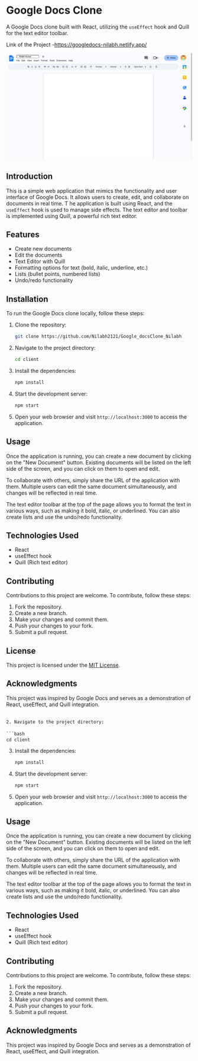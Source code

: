 # Google Docs Clone

A Google Docs clone built with React, utilizing the `useEffect` hook and Quill for the text editor toolbar.

Link of the Project -https://googledocs-nilabh.netlify.app/

![Google Docs Clone Screenshot](SS.png)




## Introduction

This is a simple web application that mimics the functionality and user interface of Google Docs. It allows users to create, edit, and collaborate on documents in real time. T
he application is built using React, and the `useEffect` hook is used to manage side effects. 
The text editor and toolbar is implemented using Quill, a powerful rich text editor.

## Features

- Create new documents
- Edit the documents
- Text Editor with Quill
- Formatting options for text (bold, italic, underline, etc.)
- Lists (bullet points, numbered lists)
- Undo/redo functionality

## Installation

To run the Google Docs clone locally, follow these steps:

1. Clone the repository:

   ```bash
   git clone https://github.com/Nilabh2121/Google_docsClone_Nilabh
   ```

2. Navigate to the project directory:

   ```bash
   cd client
   ```

3. Install the dependencies:

   ```bash
   npm install
   ```

4. Start the development server:

   ```bash
   npm start
   ```

5. Open your web browser and visit `http://localhost:3000` to access the application.

## Usage

Once the application is running, you can create a new document by clicking on the "New Document" button. Existing documents will be listed on the left side of the screen, and you can click on them to open and edit.

To collaborate with others, simply share the URL of the application with them. Multiple users can edit the same document simultaneously, and changes will be reflected in real time.

The text editor toolbar at the top of the page allows you to format the text in various ways, such as making it bold, italic, or underlined. You can also create lists and use the undo/redo functionality.

## Technologies Used

- React
- useEffect hook
- Quill (Rich text editor)

## Contributing

Contributions to this project are welcome. To contribute, follow these steps:

1. Fork the repository.
2. Create a new branch.
3. Make your changes and commit them.
4. Push your changes to your fork.
5. Submit a pull request.

## License

This project is licensed under the [MIT License](LICENSE).

## Acknowledgments

This project was inspired by Google Docs and serves as a demonstration of React, useEffect, and Quill integration.
   ```

2. Navigate to the project directory:

   ```bash
   cd client
   ```

3. Install the dependencies:

   ```bash
   npm install
   ```

4. Start the development server:

   ```bash
   npm start
   ```

5. Open your web browser and visit `http://localhost:3000` to access the application.

## Usage

Once the application is running, you can create a new document by clicking on the "New Document" button. Existing documents will be listed on the left side of the screen, and you can click on them to open and edit.

To collaborate with others, simply share the URL of the application with them. Multiple users can edit the same document simultaneously, and changes will be reflected in real time.

The text editor toolbar at the top of the page allows you to format the text in various ways, such as making it bold, italic, or underlined. You can also create lists and use the undo/redo functionality.

## Technologies Used

- React
- useEffect hook
- Quill (Rich text editor)

## Contributing

Contributions to this project are welcome. To contribute, follow these steps:

1. Fork the repository.
2. Create a new branch.
3. Make your changes and commit them.
4. Push your changes to your fork.
5. Submit a pull request.

## Acknowledgments

This project was inspired by Google Docs and serves as a demonstration of React, useEffect, and Quill integration.
